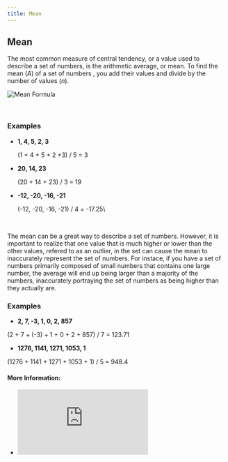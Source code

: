 ```yaml
---
title: Mean
---
```

## Mean
The most common measure of central tendency, or a value used to describe a set of numbers, is the arithmetic average, or mean. 
To find the mean (*A*) of a set of numbers , you add their values and divide by the number of values (*n*).

![Mean Formula](https://wikimedia.org/api/rest_v1/media/math/render/svg/90330653b40adf032ea8e144f84d7eec1a88054d)

<br>

### Examples

*  **1, 4, 5, 2, 3**

    (1 + 4 + 5 + 2 +3) / 5 = 3
  
*  **20, 14, 23**

    (20 + 14 + 23) / 3 = 19
  
*  **-12, -20, -16, -21**

    (-12, -20, -16, -21) / 4 = -17.25\
    
<br>
  
The mean can be a great way to describe a set of numbers. However, it is important to realize that one value that is much higher or lower than the other values, refered to as an outlier, in the set can cause the mean to inaccurately represent the set of numbers. For instace, if you have a set of numbers primarily composed of small numbers that contains one large number, the average will end up being larger than a majority of the numbers, inaccurately portraying the set of numbers as being higher than they actually are.

### Examples

*  **2, 7, -3, 1, 0, 2, 857**

  (2 + 7 + (-3) + 1 + 0 + 2 + 857) / 7 = 123.71

*  **1276, 1141, 1271, 1053, 1**

  (1276 + 1141 + 1271 + 1053 + 1) / 5 = 948.4

#### More Information:
* ![Mean](http://www.purplemath.com/modules/meanmode.htm "Mean")
